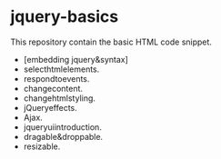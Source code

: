 # jquery-basics

This repository contain the basic HTML code snippet.

- [embedding jquery&syntax]
- selecthtmlelements.
- respondtoevents.
- changecontent.
- changehtmlstyling.
- jQueryeffects.
- Ajax.
- jqueryuiintroduction.
- dragable&droppable.
- resizable.

